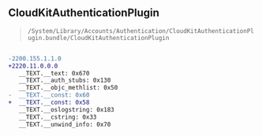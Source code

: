 ## CloudKitAuthenticationPlugin

> `/System/Library/Accounts/Authentication/CloudKitAuthenticationPlugin.bundle/CloudKitAuthenticationPlugin`

```diff

-2200.155.1.1.0
+2220.11.0.0.0
   __TEXT.__text: 0x670
   __TEXT.__auth_stubs: 0x130
   __TEXT.__objc_methlist: 0x50
-  __TEXT.__const: 0x60
+  __TEXT.__const: 0x58
   __TEXT.__oslogstring: 0x183
   __TEXT.__cstring: 0x33
   __TEXT.__unwind_info: 0x70

```
